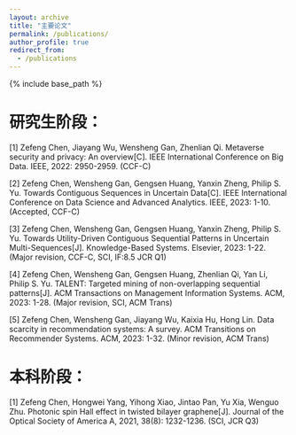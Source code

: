 ```yaml
---
layout: archive
title: "主要论文"
permalink: /publications/
author_profile: true
redirect_from:
  - /publications
---
```


{% include base_path %}

研究生阶段：
====
[1] Zefeng Chen, Jiayang Wu, Wensheng Gan, Zhenlian Qi. Metaverse security and privacy: An overview[C]. IEEE International Conference on Big Data. IEEE, 2022: 2950-2959. (CCF-C)

[2] Zefeng Chen, Wensheng Gan, Gengsen Huang, Yanxin Zheng, Philip S. Yu. Towards Contiguous Sequences in Uncertain Data[C]. IEEE International Conference on Data Science and Advanced Analytics. IEEE, 2023: 1-10. (Accepted, CCF-C)

[3] Zefeng Chen, Wensheng Gan, Gengsen Huang, Yanxin Zheng, Philip S. Yu. Towards Utility-Driven Contiguous Sequential Patterns in Uncertain Multi-Sequences[J]. Knowledge-Based Systems. Elsevier, 2023: 1-22. (Major revision, CCF-C, SCI, IF:8.5 JCR Q1)

[4] Zefeng Chen, Wensheng Gan, Gengsen Huang, Zhenlian Qi, Yan Li, Philip S. Yu. TALENT: Targeted mining of non-overlapping sequential patterns[J]. ACM Transactions on Management Information Systems. ACM, 2023: 1-28. (Major revision, SCI, ACM Trans)

[5] Zefeng Chen, Wensheng Gan, Jiayang Wu, Kaixia Hu, Hong Lin. Data scarcity in recommendation systems: A survey. ACM Transitions on Recommender Systems. ACM, 2023: 1-32. (Minor revision, ACM Trans)

本科阶段：
====
[1] Zefeng Chen, Hongwei Yang, Yihong Xiao, Jintao Pan, Yu Xia, Wenguo Zhu. Photonic spin Hall effect in twisted bilayer graphene[J]. Journal of the Optical Society of America A, 2021, 38(8): 1232-1236. (SCI, JCR Q3)
